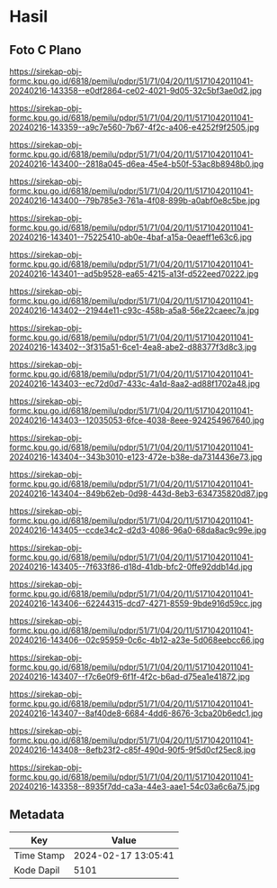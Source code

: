 # Hasil

## Foto C Plano

https://sirekap-obj-formc.kpu.go.id/6818/pemilu/pdpr/51/71/04/20/11/5171042011041-20240216-143358--e0df2864-ce02-4021-9d05-32c5bf3ae0d2.jpg

https://sirekap-obj-formc.kpu.go.id/6818/pemilu/pdpr/51/71/04/20/11/5171042011041-20240216-143359--a9c7e560-7b67-4f2c-a406-e4252f9f2505.jpg

https://sirekap-obj-formc.kpu.go.id/6818/pemilu/pdpr/51/71/04/20/11/5171042011041-20240216-143400--2818a045-d6ea-45e4-b50f-53ac8b8948b0.jpg

https://sirekap-obj-formc.kpu.go.id/6818/pemilu/pdpr/51/71/04/20/11/5171042011041-20240216-143400--79b785e3-761a-4f08-899b-a0abf0e8c5be.jpg

https://sirekap-obj-formc.kpu.go.id/6818/pemilu/pdpr/51/71/04/20/11/5171042011041-20240216-143401--75225410-ab0e-4baf-a15a-0eaeff1e63c6.jpg

https://sirekap-obj-formc.kpu.go.id/6818/pemilu/pdpr/51/71/04/20/11/5171042011041-20240216-143401--ad5b9528-ea65-4215-a13f-d522eed70222.jpg

https://sirekap-obj-formc.kpu.go.id/6818/pemilu/pdpr/51/71/04/20/11/5171042011041-20240216-143402--21944e11-c93c-458b-a5a8-56e22caeec7a.jpg

https://sirekap-obj-formc.kpu.go.id/6818/pemilu/pdpr/51/71/04/20/11/5171042011041-20240216-143402--3f315a51-6ce1-4ea8-abe2-d88377f3d8c3.jpg

https://sirekap-obj-formc.kpu.go.id/6818/pemilu/pdpr/51/71/04/20/11/5171042011041-20240216-143403--ec72d0d7-433c-4a1d-8aa2-ad88f1702a48.jpg

https://sirekap-obj-formc.kpu.go.id/6818/pemilu/pdpr/51/71/04/20/11/5171042011041-20240216-143403--12035053-6fce-4038-8eee-924254967640.jpg

https://sirekap-obj-formc.kpu.go.id/6818/pemilu/pdpr/51/71/04/20/11/5171042011041-20240216-143404--343b3010-e123-472e-b38e-da7314436e73.jpg

https://sirekap-obj-formc.kpu.go.id/6818/pemilu/pdpr/51/71/04/20/11/5171042011041-20240216-143404--849b62eb-0d98-443d-8eb3-634735820d87.jpg

https://sirekap-obj-formc.kpu.go.id/6818/pemilu/pdpr/51/71/04/20/11/5171042011041-20240216-143405--ccde34c2-d2d3-4086-96a0-68da8ac9c99e.jpg

https://sirekap-obj-formc.kpu.go.id/6818/pemilu/pdpr/51/71/04/20/11/5171042011041-20240216-143405--7f633f86-d18d-41db-bfc2-0ffe92ddb14d.jpg

https://sirekap-obj-formc.kpu.go.id/6818/pemilu/pdpr/51/71/04/20/11/5171042011041-20240216-143406--62244315-dcd7-4271-8559-9bde916d59cc.jpg

https://sirekap-obj-formc.kpu.go.id/6818/pemilu/pdpr/51/71/04/20/11/5171042011041-20240216-143406--02c95959-0c6c-4b12-a23e-5d068eebcc66.jpg

https://sirekap-obj-formc.kpu.go.id/6818/pemilu/pdpr/51/71/04/20/11/5171042011041-20240216-143407--f7c6e0f9-6f1f-4f2c-b6ad-d75ea1e41872.jpg

https://sirekap-obj-formc.kpu.go.id/6818/pemilu/pdpr/51/71/04/20/11/5171042011041-20240216-143407--8af40de8-6684-4dd6-8676-3cba20b6edc1.jpg

https://sirekap-obj-formc.kpu.go.id/6818/pemilu/pdpr/51/71/04/20/11/5171042011041-20240216-143408--8efb23f2-c85f-490d-90f5-9f5d0cf25ec8.jpg

https://sirekap-obj-formc.kpu.go.id/6818/pemilu/pdpr/51/71/04/20/11/5171042011041-20240216-143358--8935f7dd-ca3a-44e3-aae1-54c03a6c6a75.jpg


## Metadata

| Key        | Value               |
| ---------- | ------------------- |
| Time Stamp | 2024-02-17 13:05:41 |
| Kode Dapil | 5101                |



